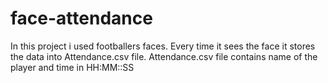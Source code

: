 # face-attendance
In this project i used footballers faces.
Every time it sees the face it stores the data into Attendance.csv file.
Attendance.csv file contains name of the player and time in HH:MM::SS
